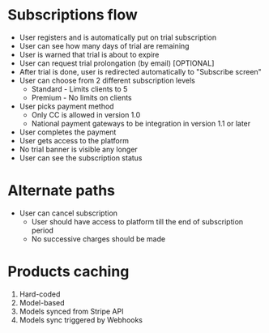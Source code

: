 # Subscriptions flow

- User registers and is automatically put on trial subscription
- User can see how many days of trial are remaining
- User is warned that trial is about to expire
- User can request trial prolongation (by email) [OPTIONAL]
- After trial is done, user is redirected automatically to "Subscribe screen"
- User can choose from 2 different subscription levels 
  - Standard - Limits clients to 5
  - Premium - No limits on clients
- User picks payment method
  - Only CC is allowed in version 1.0
  - National payment gateways to be integration in version 1.1 or later
- User completes the payment
- User gets access to the platform
- No trial banner is visible any longer
- User can see the subscription status

# Alternate paths

- User can cancel subscription
  - User should have access to platform till the end of subscription period
  - No successive charges should be made

# Products caching

1. Hard-coded
2. Model-based
3. Models synced from Stripe API
4. Models sync triggered by Webhooks
